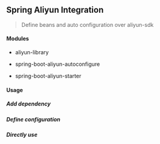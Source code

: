 ## Spring Aliyun Integration

> Define beans and auto configuration over aliyun-sdk



#### Modules

- aliyun-library

- spring-boot-aliyun-autoconfigure
- spring-boot-aliyun-starter



#### Usage

##### Add dependency

##### Define configuration



##### Directly use

